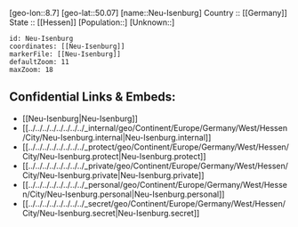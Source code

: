 ﻿---
location: [50.07,8.7] 
mapzoom: [7,12] 
mapmarker: city 
type: City
tags:
- geo/City


SpocWebEntityId: 32792
isDeleted: false
confidential: public

---
[geo-lon::8.7] 
[geo-lat::50.07] 
[name::Neu-Isenburg] 
Country :: [[Germany]]  
State :: [[Hessen]] 
[Population::] 
[Unknown::] 


```leaflet
id: Neu-Isenburg
coordinates: [[Neu-Isenburg]] 
markerFile: [[Neu-Isenburg]] 
defaultZoom: 11 
maxZoom: 18
```


## Confidential Links & Embeds: 
- [[Neu-Isenburg|Neu-Isenburg]]  
- [[../../../../../../../../_internal/geo/Continent/Europe/Germany/West/Hessen/City/Neu-Isenburg.internal|Neu-Isenburg.internal]] 
- [[../../../../../../../../_protect/geo/Continent/Europe/Germany/West/Hessen/City/Neu-Isenburg.protect|Neu-Isenburg.protect]] 
- [[../../../../../../../../_private/geo/Continent/Europe/Germany/West/Hessen/City/Neu-Isenburg.private|Neu-Isenburg.private]] 
- [[../../../../../../../../_personal/geo/Continent/Europe/Germany/West/Hessen/City/Neu-Isenburg.personal|Neu-Isenburg.personal]] 
- [[../../../../../../../../_secret/geo/Continent/Europe/Germany/West/Hessen/City/Neu-Isenburg.secret|Neu-Isenburg.secret]] 
